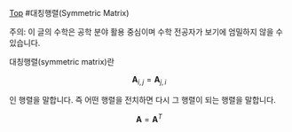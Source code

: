 [Top](index.md)
#대칭행렬(Symmetric Matrix)

주의: 이 글의 수학은 공학 분야 활용 중심이며 수학 전공자가 보기에 엄밀하지 않을 수 있습니다.

대칭행렬(symmetric matrix)란

$$
\mathbf{A}_{i,j} = \mathbf{A}_{j,i}
$$

인 행렬을 말합니다. 즉 어떤 행렬을 전치하면 다시 그 행렬이 되는 행렬을 말합니다.

$$
\mathbf{A} = \mathbf{A}^T
$$


